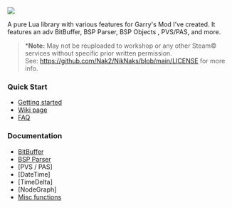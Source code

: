 ![](https://raw.githubusercontent.com/Nak2/NikNaks/main/assets/banner.png)

 A pure Lua library with various features for Garry's Mod I've created.
 It features an adv BitBuffer, BSP Parser, BSP Objects , PVS/PAS, and more.
 
>***Note:** May not be reuploaded to workshop or any other Steam© services without specific prior written permission.<br>
See: https://github.com/Nak2/NikNaks/blob/main/LICENSE for more info.

### Quick Start

* [Getting started](https://github.com/Nak2/NikNaks/wiki/Getting-started)
* [Wiki page]()
* [FAQ]()

### Documentation

* [BitBuffer](https://github.com/Nak2/NikNaks/wiki/BitBuffer)
* [BSP Parser](https://github.com/Nak2/NikNaks/wiki/BSP-Parser)
* [PVS / PAS]
* [DateTime]
* [TimeDelta]
* [NodeGraph]
* [Misc functions]()
